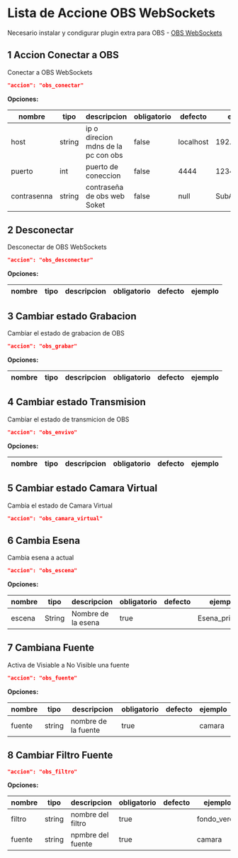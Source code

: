 # Lista de Accione OBS WebSockets

Necesario instalar y condigurar plugin extra para OBS - [OBS WebSockets](https://obsproject.com/forum/resources/obs-websocket-remote-control-obs-studio-from-websockets.466/)

## 1 Accion Conectar a OBS

Conectar a OBS WebSockets

```json
"accion": "obs_conectar"
```

**Opciones:**

| nombre      | tipo   | descripcion                         | obligatorio | defecto   | ejemplo       |
| ----------- | ------ | ----------------------------------- | ----------- | --------- | ------------- |
| host        | string | ip o direcion mdns de la pc con obs | false       | localhost | 192.168.50.69 |
| puerto      | int    | puerto de coneccion                 | false       | 4444      | 1234          |
| contrasenna | string | contraseña de obs web Soket         | false       | null      | SubALSW       |

## 2 Desconectar

Desconectar de OBS WebSockets

```json
"accion": "obs_desconectar"
```

**Opciones:**

| nombre | tipo | descripcion | obligatorio | defecto | ejemplo |
| ------ | ---- | ----------- | ----------- | ------- | ------- |

## 3 Cambiar estado Grabacion

Cambiar el estado de grabacion de OBS

```json
"accion": "obs_grabar"
```

**Opciones:**

| nombre | tipo | descripcion | obligatorio | defecto | ejemplo |
| ------ | ---- | ----------- | ----------- | ------- | ------- |

## 4 Cambiar estado Transmision

Cambiar el estado de transmicion de OBS

```json
"accion": "obs_envivo"
```

**Opciones:**

| nombre | tipo | descripcion | obligatorio | defecto | ejemplo |
| ------ | ---- | ----------- | ----------- | ------- | ------- |

## 5 Cambiar estado Camara Virtual

Cambia el estado de Camara Virtual

```json
"accion": "obs_camara_virtual"
```

## 6 Cambia Esena

Cambia esena a actual

```json
"accion": "obs_escena"

```

**Opciones:**

| nombre | tipo   | descripcion        | obligatorio | defecto | ejemplo        |
| ------ | ------ | ------------------ | ----------- | ------- | -------------- |
| escena | String | Nombre de la esena | true        |         | Esena_principa |

## 7 Cambiana Fuente

Activa de Visiable a No Visible una fuente

```json
"accion": "obs_fuente"
```

**Opciones:**

| nombre | tipo   | descripcion         | obligatorio | defecto | ejemplo |
| ------ | ------ | ------------------- | ----------- | ------- | ------- |
| fuente | string | nombre de la fuente | true        |         | camara  |

## 8 Cambiar Filtro Fuente

```json
"accion": "obs_filtro"
```

**Opciones:**

| nombre | tipo   | descripcion       | obligatorio | defecto | ejemplo     |
| ------ | ------ | ----------------- | ----------- | ------- | ----------- |
| filtro | string | nombre del filtro | true        |         | fondo_verde |
| fuente | string | npmbre del fuente | true        |         | camara      |
